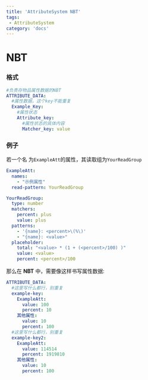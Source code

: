 ```yaml
---
title: 'AttributeSystem NBT'
tags:
 - AttributeSystem
category: 'docs'
---
```

# NBT

### 格式

```yaml
#负责存物品属性数据的NBT
ATTRIBUTE_DATA:
  #属性数据，这个key不能重复
  Example_Key:
    #属性状态
    Attribute_key:
      #属性状态的具体内容
      Matcher_key: value
```

### 例子

若一个名 为`ExampleAtt`的属性，其读取组为`YourReadGroup`

```yaml
ExampleAtt:
  names:
    - "示例属性"
  read-pattern: YourReadGroup
```

```yaml
YourReadGroup:
  type: number
  matchers:
    percent: plus
    value: plus
  patterns:
    - '{name}: <percent>\(%\)'
    - "{name}: <value>"
  placeholder:
    total: "<value> * (1 + (<percent>/100) )"
    value: <value>
    percent: <percent>/100
```

那么在 **NBT** 中，需要像这样书写属性数据:

```yaml
ATTRIBUTE_DATA:
  #这里写什么都行，别重复
  example-key:
    ExampleAtt:
      value: 100
      percent: 10
    其他属性:
      value: 10
      percent: 100
  #这里写什么都行，别重复
  example-key2:
    ExampleAtt:
      value: 114514
      percent: 1919810
    其他属性:
      value: 10
      percent: 100
```
